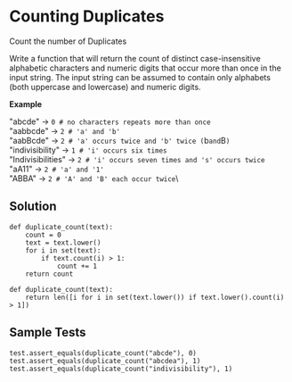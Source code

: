 # Counting Duplicates

Count the number of Duplicates

Write a function that will return the count of distinct case-insensitive alphabetic characters and numeric digits that occur more than once in the input string. The input string can be assumed to contain only alphabets (both uppercase and lowercase) and numeric digits.

**Example**

"abcde" -> `0 # no characters repeats more than once`\
"aabbcde" -> `2 # 'a' and 'b'`\
"aabBcde" -> `2 # 'a' occurs twice and 'b' twice (`b` and `B`)`\
"indivisibility" -> `1 # 'i' occurs six times`\
"Indivisibilities" -> `2 # 'i' occurs seven times and 's' occurs twice`\
"aA11" -> `2 # 'a' and '1'`\
"ABBA" -> `2 # 'A' and 'B' each occur twice`\

## Solution
```
def duplicate_count(text):
    count = 0
    text = text.lower()
    for i in set(text):
        if text.count(i) > 1:
            count += 1
    return count
```
```
def duplicate_count(text):
    return len([i for i in set(text.lower()) if text.lower().count(i) > 1])
```

## Sample Tests
```
test.assert_equals(duplicate_count("abcde"), 0)
test.assert_equals(duplicate_count("abcdea"), 1)
test.assert_equals(duplicate_count("indivisibility"), 1)
```
